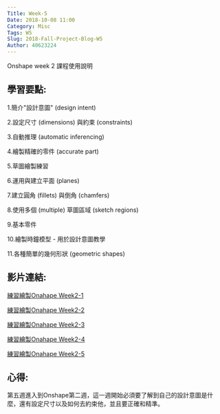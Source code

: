 ```yaml
---
Title: Week-5
Date: 2018-10-08 11:00
Category: Misc
Tags: W5
Slug: 2018-Fall-Project-Blog-W5
Author: 40623224
---
```


Onshape week 2 課程使用說明

<!-- PELICAN_END_SUMMARY -->

學習要點:
----

1.簡介"設計意圖" (design intent)

2.設定尺寸 (dimensions) 與約束 (constraints)

3.自動推理 (automatic inferencing)

4.繪製精確的零件 (accurate part)

5.草圖繪製練習

6.運用與建立平面 (planes)

7.建立圓角 (fillets) 與倒角 (chamfers)

8.使用多個 (multiple) 草圖區域 (sketch regions)

9.基本零件

10.繪製時鐘模型 - 用於設計意圖教學

11.各種簡單的幾何形狀 (geometric shapes)

影片連結:
----

[練習繪製Onahape Week2-1](https://www.youtube.com/watch?v=zfDkWQMvFSU)

[練習繪製Onahape Week2-2](https://www.youtube.com/watch?v=_tRrUEvcGuo)

[練習繪製Onahape Week2-3](https://www.youtube.com/watch?v=Uale03G8mgM)

[練習繪製Onahape Week2-4](https://www.youtube.com/watch?v=FzpaCGQ4BVc)

[練習繪製Onahape Week2-5](https://www.youtube.com/watch?v=KVAkH555LrY)

心得:
----

第五週進入到Onshape第二週，這一週開始必須要了解到自己的設計意圖是什麼，還有設定尺寸以及如何去約束他，並且要正確和精準。

